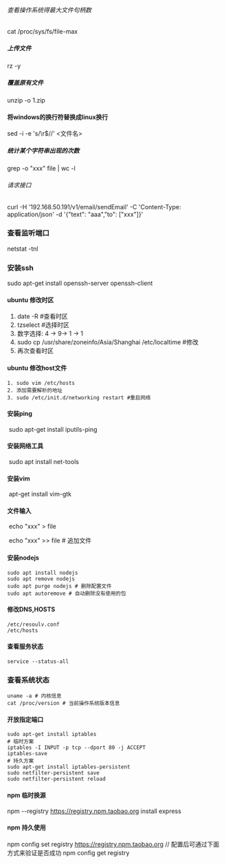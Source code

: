 ###### 查看操作系统得最大文件句柄数
cat /proc/sys/fs/file-max 
##### 上传文件
rz -y
##### 覆盖原有文件
unzip -o 1.zip
#### 将windows的换行符替换成linux换行
sed -i -e 's/\r$//' <文件名>

##### 统计某个字符串出现的次数

grep -o "xxx" file | wc -l

###### 请求接口

curl  -H '192.168.50.191/v1/email/sendEmail' -C 'Content-Type: application/json' -d '{"text": "aaa","to": ["xxx"]}'

### 查看监听端口

netstat -tnl

### 安装ssh

sudo apt-get install openssh-server openssh-client 

#### ubuntu 修改时区

1. date -R #查看时区
2. tzselect #选择时区
3. 数字选择: 4 -> 9-> 1 -> 1
4. sudo cp /usr/share/zoneinfo/Asia/Shanghai  /etc/localtime #修改
5. 再次查看时区

#### ubuntu 修改host文件

	1. sudo vim /etc/hosts
 	2. 添加需要解析的地址
 	3. sudo /etc/init.d/networking restart #重启网络

#### 安装ping

​	sudo apt-get install iputils-ping

#### 安装网络工具

​	sudo apt install net-tools

#### 安装vim

​	apt-get install vim-gtk

#### 文件输入

​	echo "xxx" > file

​	echo "xxx" >> file # 追加文件

#### 安装nodejs

```
sudo apt install nodejs
sudo apt remove nodejs
sudo apt purge nodejs # 删除配置文件
sudo apt autoremove # 自动删除没有使用的包
```

#### 修改DNS,HOSTS

```
/etc/resoulv.conf
/etc/hosts
```

#### 查看服务状态

```
service --status-all
```

### 查看系统状态

```
uname -a # 内核信息
cat /proc/version # 当前操作系统版本信息
```

#### 开放指定端口

```
sudo apt-get install iptables
# 临时方案
iptables -I INPUT -p tcp --dport 80 -j ACCEPT
iptables-save
# 持久方案
sudo apt-get install iptables-persistent
sudo netfilter-persistent save
sudo netfilter-persistent reload
```


#### npm 临时换源
npm --registry https://registry.npm.taobao.org install express

#### npm 持久使用
npm config set registry https://registry.npm.taobao.org
// 配置后可通过下面方式来验证是否成功
npm config get registry

